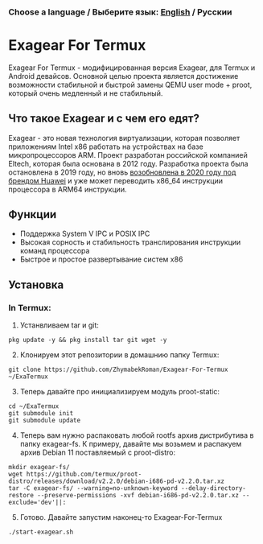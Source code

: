 ### Choose a language / Выберите язык: [English](https://github.com/ZhymabekRoman/Exagear-For-Termux/blob/master/README.md) / Русскии

# Exagear For Termux
Exagear For Termux - модифицированная версия Exagear, для Termux и Android девайсов. Основной целью проекта является достижение возможности стабильной и быстрой замены QEMU user mode + proot, который очень медленный и не стабильный.

## Что такое Exagear и с чем его едят?
Exagear - это новая технология виртуализации, которая позволяет приложениям Intel x86 работать на устройствах на базе микропроцессоров ARM. Проект разработан российской компанией Eltech, которая была основана в 2012 году. Разработка проекта была остановлена в 2019 году, но вновь [возобновлена в 2020 году под брендом Huawei](https://www.huaweicloud.com/kunpeng/software/exagear.html) и уже может переводить x86_64 инструкции процессора в ARM64 инструкции.

## Функции
* Поддержка System V IPC и POSIX IPC
* Высокая сорность и стабильность транслирования инструкции команд процессора
* Быстрое и простое развертывание систем x86

## Установка
### In Termux:
1) Устанвливаем tar и git:
```
pkg update -y && pkg install tar git wget -y
```
2) Клонируем этот репозитории в домашнию папку Termux:
```
git clone https://github.com/ZhymabekRoman/Exagear-For-Termux ~/ExaTermux
```
3) Теперь давайте про инициализируем модуль proot-static:
```
cd ~/ExaTermux
git submodule init
git submodule update
```
4) Теперь вам нужно распаковать любой rootfs архив дистрибутива в папку exagear-fs. К примеру, давайте мы возьмем и распакуем архив Debian 11 поставляемый с proot-distro:
```
mkdir exagear-fs/
wget https://github.com/termux/proot-distro/releases/download/v2.2.0/debian-i686-pd-v2.2.0.tar.xz
tar -C exagear-fs/ --warning=no-unknown-keyword --delay-directory-restore --preserve-permissions -xvf debian-i686-pd-v2.2.0.tar.xz --exclude='dev'||:
```
5) Готово. Давайте запустим наконец-то Exagear-For-Termux
```
./start-exagear.sh
```
